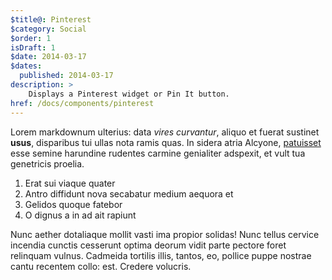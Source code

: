 ```yaml
---
$title@: Pinterest
$category: Social
$order: 1
isDraft: 1
$date: 2014-03-17
$dates:
  published: 2014-03-17
description: >
    Displays a Pinterest widget or Pin It button.
href: /docs/components/pinterest
---
```

Lorem markdownum ulterius: data *vires curvantur*, aliquo et fuerat sustinet
**usus**, disparibus tui ullas nota ramis quas. In sidera atria Alcyone,
[patuisset](http://www.wtfpl.net/) esse semine harundine rudentes carmine
genialiter adspexit, et vult tua genetricis proelia.

1. Erat sui viaque quater
2. Antro diffidunt nova secabatur medium aequora et
3. Gelidos quoque fatebor
4. O dignus a in ad ait rapiunt

Nunc aether dotaliaque mollit vasti ima propior solidas! Nunc tellus cervice
incendia cunctis cesserunt optima deorum vidit parte pectore foret relinquam
vulnus. Cadmeida tortilis illis, tantos, eo, pollice puppe nostrae cantu
recentem collo: est. Credere volucris.
